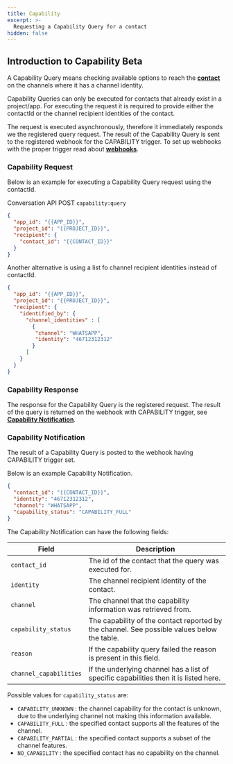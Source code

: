 ```yaml
---
title: Capability
excerpt: >-
  Requesting a Capability Query for a contact
hidden: false
---
```


## Introduction to Capability <span class="betabadge">Beta</span>

A Capability Query means checking available options to reach the [**contact**](doc:conversation#contact) on the channels where it has a channel identity. 

Capability Queries can only be executed for contacts that already exist in a project/app. For executing the request it is required to provide either the contactId or the channel recipient identities of the contact.

The request is executed asynchronously, therefore it immediately responds we the registered query request. The result of the Capability Query is sent to the registered webhook for the CAPABILITY trigger. To set up webhooks with the proper trigger read about [**webhooks**](doc:conversation#webhook).

### Capability Request

Below is an example for executing a Capability Query request using the contactId.

Conversation API POST `capability:query`

```json
{
  "app_id": "{{APP_ID}}",
  "project_id": "{{PROJECT_ID}}",
  "recipient": {
    "contact_id": "{{CONTACT_ID}}"
  }
}
```

Another alternative is using a list fo channel recipient identities instead of contactId.

```json
{
  "app_id": "{{APP_ID}}",
  "project_id": "{{PROJECT_ID}}",
  "recipient": {
    "identified_by": {
      "channel_identities" : [
        {
         "channel": "WHATSAPP",
         "identity": "46712312312"
        }
      ]
    }
  }
}
```

### Capability Response

The response for the Capability Query is the registered request. The result of the query is returned on the webhook with CAPABILITY trigger, see [**Capability Notification**](doc:conversation-capability#capability-notification).

### Capability Notification

The result of a Capability Query is posted to the webhook having CAPABILITY trigger set.

Below is an example Capability Notification.

```json
{
  "contact_id": "{{CONTACT_ID}}",
  "identity": "46712312312",
  "channel": "WHATSAPP",
  "capability_status": "CAPABILITY_FULL"
}
```

The Capability Notification can have the following fields:

| Field                        | Description                                                                                  |
| ---------------------------- | -------------------------------------------------------------------------------------------- |
| `contact_id`                 | The id of the contact that the query was executed for.                                       |
| `identity`                   | The channel recipient identity of the contact.                                               |
| `channel`                    | The channel that the capability information was retrieved from.                              |
| `capability_status`          | The capability of the contact reported by the channel. See possible values below the table.  |
| `reason`                     | If the capability query failed the reason is present in this field.                          |
| `channel_capabilities`       | If the underlying channel has a list of specific capabilities then it is listed here.        |

Possible values for ``capability_status`` are:
* ``CAPABILITY_UNKNOWN`` : the channel capability for the contact is unknown, due to the underlying channel not making this information available.
* ``CAPABILITY_FULL`` : the specified contact supports all the features of the channel.
* ``CAPABILITY_PARTIAL`` : the specified contact supports a subset of the channel features.
* ``NO_CAPABILITY`` : the specified contact has no capability on the channel.